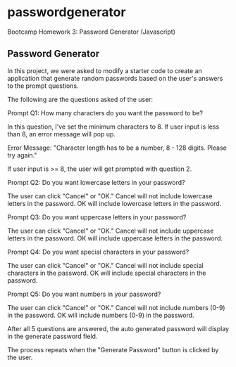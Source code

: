 # passwordgenerator
Bootcamp Homework 3: Password Generator (Javascript)

## Password Generator

In this project, we were asked to modify a starter code to create an application that generate random passwords based on the user's answers to the prompt questions. 

The following are the questions asked of the user:

Prompt Q1: How many characters do you want the password to be?

In this question, I've set the minimum characters to 8. If user input is less than 8, an error message will pop up.

Error Message: "Character length has to be a number, 8 - 128 digits. Please try again."

If user input is >= 8, the user will get prompted with question 2.

Prompt Q2: Do you want lowercase letters in your password?

The user can click "Cancel" or "OK." Cancel will not include lowercase letters in the password. OK will include lowercase letters in the password. 

Prompt Q3: Do you want uppercase letters in your password?

The user can click "Cancel" or "OK." Cancel will not include uppercase letters in the password. OK will include uppercase letters in the password. 

Prompt Q4: Do you want special characters in your password?

The user can click "Cancel" or "OK." Cancel will not include special characters in the password. OK will include special characters in the password. 

Prompt Q5: Do you want numbers in your password?

The user can click "Cancel" or "OK." Cancel will not include numbers (0-9) in the password. OK will include numbers (0-9) in the password. 

After all 5 questions are answered, the auto generated password will display in the generate password field. 

The process repeats when the "Generate Password" button is clicked by the user.


